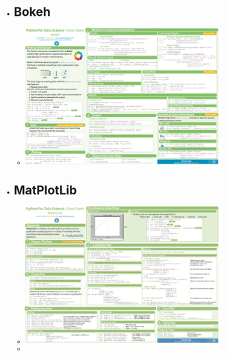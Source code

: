 - # Bokeh
	- ![Bokeh Cheat Sheet.png](../assets/Bokeh_Cheat_Sheet_1672679254377_0.png)
- # MatPlotLib
	- ![Matplotlib Cheat Sheet.png](../assets/Matplotlib_Cheat_Sheet_1672679273358_0.png)
	-